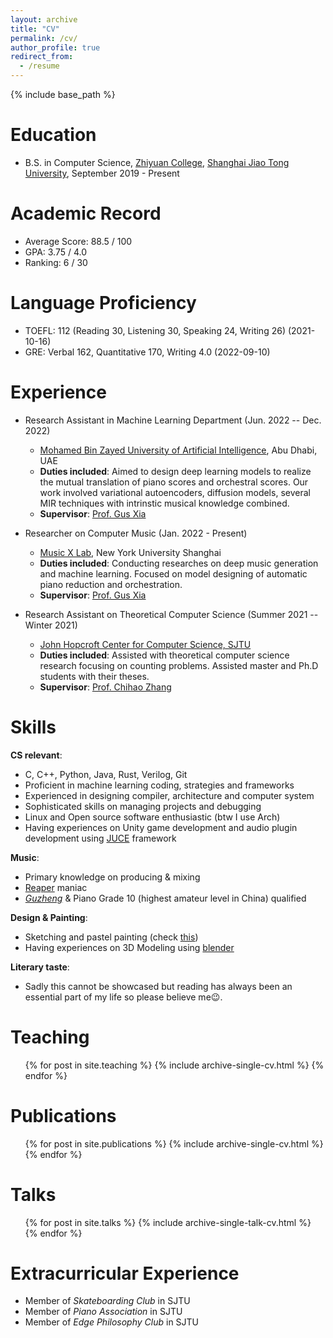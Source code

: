 ```yaml
---
layout: archive
title: "CV"
permalink: /cv/
author_profile: true
redirect_from:
  - /resume
---
```


{% include base_path %}

Education
======
- B.S. in Computer Science, [Zhiyuan College](https://en.zhiyuan.sjtu.edu.cn/), [Shanghai Jiao Tong University](https://en.sjtu.edu.cn/), September 2019 - Present

Academic Record
======
- Average Score: 88.5 / 100
- GPA: 3.75 / 4.0
- Ranking: 6 / 30

Language Proficiency
======
- TOEFL: 112 (Reading 30, Listening 30, Speaking 24, Writing 26) (2021-10-16)
- GRE: Verbal 162, Quantitative 170, Writing 4.0 (2022-09-10)

Experience
======
- Research Assistant in Machine Learning Department (Jun. 2022 -- Dec. 2022)
    - [Mohamed Bin Zayed University of Artificial Intelligence](https://mbzuai.ac.ae/), Abu Dhabi, UAE
    - **Duties included**: Aimed to design deep learning models to realize the mutual translation of piano scores and orchestral scores. Our work involved variational autoencoders, diffusion models, several MIR techniques with intrinstic musical knowledge combined.
    - **Supervisor**: [Prof. Gus Xia](https://www.cs.cmu.edu/~gxia/)

- Researcher on Computer Music (Jan. 2022 - Present)
    - [Music X Lab](http://www.musicxlab.com), New York University Shanghai
    - **Duties included**: Conducting researches on deep music generation and machine learning. Focused on model designing of automatic piano reduction and orchestration.
    - **Supervisor**: [Prof. Gus Xia](https://www.cs.cmu.edu/~gxia/)

- Research Assistant on Theoretical Computer Science (Summer 2021 -- Winter 2021)
    - [John Hopcroft Center for Computer Science, SJTU](https://jhc.sjtu.edu.cn/)
    - **Duties included**: Assisted with theoretical computer science research focusing on counting problems. Assisted master and Ph.D students with their theses.
    - **Supervisor**: [Prof. Chihao Zhang](http://chihaozhang.com)
  
Skills
======
**CS relevant**:
- C, C++, Python, Java, Rust, Verilog, Git
- Proficient in machine learning coding, strategies and frameworks
- Experienced in designing compiler, architecture and computer system
- Sophisticated skills on managing projects and debugging
- Linux and Open source software enthusiastic (btw I use Arch)
- Having experiences on Unity game development and audio plugin development using [JUCE](https://juce.com/) framework

**Music**:
- Primary knowledge on producing & mixing
- [Reaper](https://www.reaper.fm/) maniac
- [_Guzheng_](https://en.wikipedia.org/wiki/Guzheng) & Piano Grade 10 (highest amateur level in China) qualified

**Design & Painting**:
- Sketching and pastel painting (check [this](/portfolio/2019-pastels/))
- Having experiences on 3D Modeling using [blender](https://www.blender.org/)

**Literary taste**:
- Sadly this cannot be showcased but reading has always been an essential part of my life so please believe me😉.

Teaching
======
  <ul>{% for post in site.teaching %}
    {% include archive-single-cv.html %}
  {% endfor %}</ul>
  
Publications
======
  <ul>{% for post in site.publications %}
    {% include archive-single-cv.html %}
  {% endfor %}</ul>
  
Talks
======
  <ul>{% for post in site.talks %}
    {% include archive-single-talk-cv.html %}
  {% endfor %}</ul>
  
Extracurricular Experience
======
- Member of _Skateboarding Club_ in SJTU
- Member of _Piano Association_ in SJTU
- Member of _Edge Philosophy Club_ in SJTU
